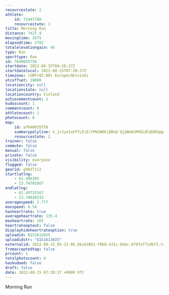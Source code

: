 ```yaml
---
resourcestate: 2
athlete:
    id: 71447788
    resourcestate: 1
title: Morning Run
distance: 7427.9
movingtime: 2675
elapsedtime: 2702
totalelevationgain: 45
type: Run
sporttype: Run
id: 7640035756
startdate: 2022-08-15T04:20:37Z
startdatelocal: 2022-08-15T07:20:37Z
timezone: (GMT+02:00) Europe/Helsinki
utcoffset: 10800
locationcity: null
locationstate: null
locationcountry: Finland
achievementcount: 2
kudoscount: 1
commentcount: 0
athletecount: 1
photocount: 0
map:
    id: a7640035756
    summarypolyline: k_jvJya}oCP?LE\E\YPWJWDE|@Bn@`@j@AHAJMXELBl@GBS@g@Eq@@}AEs@@c@BSYqBAo@BsAHGj@cAD@FDBGZUh@@JJJ@RGRPx@ENOJEFJJBb@IN@BCJ?^Qh@KZY^OVDB?LO`@ET?HKNCPOPEPo@HERCBO@k@FMH_@Tq@RYL]LmABcAF{@AkAEm@AuBEu@Kg@CUBUR}@HmA?aAS}@QQq@So@Bq@`@OIYJe@Ve@EUMGKi@m@e@c@]SOQa@]m@[KKOEOUSQU]SSMWc@{Ac@aCa@wA[WMGOSGAa@YW[YUYq@G[GuAEYCaB?eAKqBC_BMmAAsEEuB?SHQDCXUHO^Q\]b@WV@PDd@XF@JHXh@d@pARnBLdEH|A?\LvABpBHp@P~DBTP`@ZhCTv@Zb@PH~AXTPd@|@v@LLDPLD@VIvAWTSH_@Nc@Po@DYNo@JWBQH}BB_ECo@D{AI_DEkC@o@Au@E}@E_@GWC_@FmBJo@?UZuBLg@NyATuAJgCFWHQNALj@H|AV|ANn@NXp@p@RFVb@\ZXd@p@tBZrALdA@pATpAVbA^v@Nf@bAvDXb@Tr@PZXr@l@zB\|@V\FD\HR?FEDO@g@MuC@s@C_AMsAEcBBsAG{@?e@G{@CmBIkA?w@F}A?YSe@QQMk@Yq@CQc@aAESCYEUUo@OYYwAMWK]{@aBQc@MSSMm@_ASSQ[QSe@o@]M]Ym@OQOWKQOSCOFSd@ETMrADt@Ap@BTFnBCFOFKFIRGXOpCGt@]pCOt@G|@SxAGrBBb@HRDT?jADdAGxAD|BGlB@nAE`CG|@DnBAf@E\KT]i@K@U`@WFCDERDzCLjDJ`KJ|CJPJFd@?JHFZLfCFlEGh@GdBOx@Ej@PvABhE?v@Bt@Dd@HPFh@Nl@ErA@d@G~@S|@Ql@k@pASpCk@|BGj@WvBc@`BUlBK\WbCEz@@l@Il@?XGl@CdBOtBQrAEDE?AQKIAQIACKDcA?gAEc@KWCYBu@?q@HcA?UHy@TgAJw@Ca@H_CAsAF_@FiA?QKu@DoGE{@ESMIQ?ODKJ[Ny@Fi@PKCI?YNGFQIIAQHOVKBQNS?MDa@V[FGDGPk@FORSHCLGDe@?e@Km@Bk@MSMQCMDaAF{@N[?YGUSe@q@k@aB
    resourcestate: 2
trainer: false
commute: false
manual: false
private: false
visibility: everyone
flagged: false
gearid: g9037112
startlatlng:
    - 61.496385
    - 23.74701667
endlatlng:
    - 61.49725167
    - 23.74820333
averagespeed: 2.777
maxspeed: 6.54
hasheartrate: true
averageheartrate: 135.4
maxheartrate: 165
heartrateoptout: false
displayhideheartrateoption: true
uploadid: 8151613025
uploadidstr: "8151613025"
externalid: 2022-08-15_05-13-06_6bc638b1-f0b8-431c-bbbc-6f07af71dbf3.tcx
fromacceptedtag: false
prcount: 1
totalphotocount: 0
haskudoed: false
draft: false
date: 2022-08-15 07:20:37 +0000 UTC
---
```

Morning Run